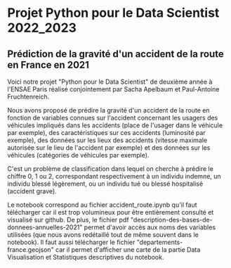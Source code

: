 # Projet Python pour le Data Scientist 2022_2023 

## Prédiction de la gravité d'un accident de la route en France en 2021


Voici notre projet "Python pour le Data Scientist" de deuxième année à l'ENSAE Paris réalisé conjointement par Sacha Apelbaum et Paul-Antoine Fruchtenreich. 

Nous avons proposé de prédire la gravité d'un accident de la route en fonction de variables connues sur l'accident concernant les usagers des véhicules impliqués dans les accidents (place de l'usager dans le véhicule par exemple), des caractéristiques sur ces accidents (luminosité par exemple), des données sur les lieux des accidents (vitesse maximale autorisée sur le lieu de l'accident par exemple) et des données sur les véhicules (catégories de véhicules par exemple). 

C'est un problème de classification dans lequel on cherche à prédire le chiffre 0, 1 ou 2, correspondant respectivement à un individu indemne, un individu blessé légèrement, ou un individu tué ou blessé hospitalisé (accident grave).

Le notebook correspond au fichier accident_route.ipynb qu'il faut télécharger car il est trop volumineux pour être entièrement consulté et visualisé sur github. De plus, le fichier pdf "description-des-bases-de-donnees-annuelles-2021" permet d'avoir accès aux noms des variables utilisées (que nous avons redétaillé tout de même souvent dans le notebook). Il faut aussi télécharger le fichier "departements-france.geojson" car il permet d'afficher une carte de la partie Data Visualisation et Statistiques descriptives du notebook. 
